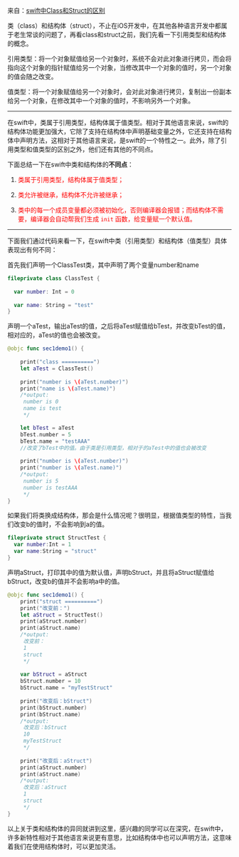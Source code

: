 来自：[swift中Class和Struct的区别](https://www.jianshu.com/p/170895a5f4fb)



类（class）和结构体（struct），不止在iOS开发中，在其他各种语言开发中都属于老生常谈的问题了，再看class和struct之前，我们先看一下引用类型和结构体的概念。

引用类型：将一个对象赋值给另一个对象时，系统不会对此对象进行拷贝，而会将指向这个对象的指针赋值给另一个对象，当修改其中一个对象的值时，另一个对象的值会随之改变。

值类型：将一个对象赋值给另一个对象时，会对此对象进行拷贝，复制出一份副本给另一个对象，在修改其中一个对象的值时，不影响另外一个对象。

------

在swift中，类属于引用类型，结构体属于值类型。相对于其他语言来说，swift的结构体功能更加强大，它除了支持在结构体中声明基础变量之外，它还支持在结构体中声明方法，这相对于其他语言来说，是swift的一个特性之一。此外，除了引用类型和值类型的区别之外，他们还有其他的不同点。



下面总结一下在swift中类和结构体的**不同点**：

1. <font color=#FF0000>类属于引用类型，结构体属于值类型；</font>

2. <font color=#FF0000>类允许被继承，结构体不允许被继承；</font>

3. <font color=#FF0000>类中的每一个成员变量都必须被初始化，否则编译器会报错；而结构体不需要，编译器会自动帮我们生成 `init` 函数，给变量赋一个默认值。</font>

------

下面我们通过代码来看一下，在swift中类（引用类型）和结构体（值类型）具体表现出有何不同：

首先我们声明一个ClassTest类，其中声明了两个变量number和name

```swift
fileprivate class ClassTest {
    
  var number: Int = 0
    
  var name: String = "test"
}
```



声明一个aTest，输出aTest的值，之后将aTest赋值给bTest，并改变bTest的值，相对应的，aTest的值也会被改变。

```swift
@objc func sec1demo1() {
    
    print("class ==========")
    let aTest = ClassTest()
    
    print("number is \(aTest.number)")
    print("name is \(aTest.name)")
    /*output:
     number is 0
     name is test
     */

    let bTest = aTest
    bTest.number = 5
    bTest.name = "testAAA"
    //改变了bTest中的值。由于类是引用类型，相对于的aTest中的值也会被改变
    
    print("number is \(aTest.number)")
    print("number is \(aTest.name)")
    /*output:
     number is 5
     number is testAAA
     */    
}
```



如果我们将类换成结构体，那会是什么情况呢？很明显，根据值类型的特性，当我们改变b的值时，不会影响到a的值。

```swift
fileprivate struct StructTest {
  var number:Int = 1
  var name:String = "struct"
}
```



声明aStruct，打印其中的值为默认值，声明bStruct，并且将aStruct赋值给bStruct，改变b的值并不会影响a中的值。

```swift
@objc func sec1demo1() {
    print("struct ==========")
    print("改变前：")
    let aStruct = StructTest()
    print(aStruct.number)
    print(aStruct.name)
    /*output:
     改变前：
     1
     struct
     */
    
    var bStruct = aStruct
    bStruct.number = 10
    bStruct.name = "myTestStruct"
    
    print("改变后：bStruct")
    print(bStruct.number)
    print(bStruct.name)
    /*output:
     改变后：bStruct
     10
     myTestStruct
     */
    
    print("改变后：aStruct")
    print(aStruct.number)
    print(aStruct.name)
    /*output:
     改变后：aStruct
     1
     struct
     */
}
```



以上关于类和结构体的异同就讲到这里，感兴趣的同学可以在深究，在swift中，许多新特性相对于其他语言来说更有意思，比如结构体中也可以声明方法，这意味着我们在使用结构体时，可以更加灵活。


